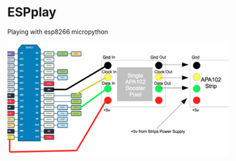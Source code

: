 # ESPplay

Playing with esp8266 micropython

![alt text][logo]

[logo]: https://raw.githubusercontent.com/WillemJan/ESPplay/master/apa.png

